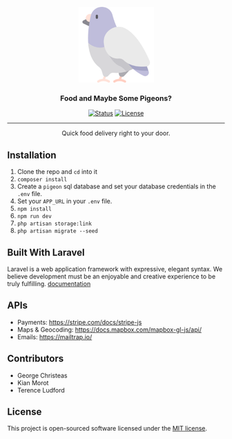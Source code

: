 <p align="center">
  <a href="" rel="noopener">
  <img width=175px height=175px src="public/svg/dove.svg" alt="Project logo"></a>
</p>

<h3 align="center">Food and Maybe Some Pigeons?</h3>

<div align="center">

  [![Status](https://img.shields.io/badge/status-active-success.svg)]() 
  [![License](https://img.shields.io/badge/license-MIT-blue.svg)](/LICENSE)

</div>

---

<p align="center"> Quick food delivery right to your door.
    <br> 
</p>

## Installation

1. Clone the repo and `cd` into it
2. `composer install`
3. Create a `pigeon` sql database and set your database credentials in the `.env` file.
4. Set your `APP_URL` in your `.env` file.
5. `npm install`
6. `npm run dev`
7. `php artisan storage:link`
8. `php artisan migrate --seed`

## Built With Laravel

Laravel is a web application framework with expressive, elegant syntax. We believe development must be an enjoyable and creative experience to be truly fulfilling. [documentation](https://laravel.com/docs)

## APIs
- Payments: https://stripe.com/docs/stripe-js<br> 
- Maps & Geocoding: https://docs.mapbox.com/mapbox-gl-js/api/ <br>
- Emails: https://mailtrap.io/

## Contributors
- George Christeas
- Kian Morot
- Terence Ludford 

## License

This project is open-sourced software licensed under the [MIT license](https://opensource.org/licenses/MIT).
